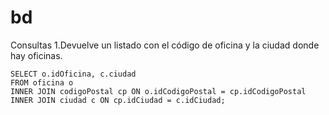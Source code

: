 # bd

Consultas 
1.Devuelve un listado con el código de oficina y la ciudad donde hay oficinas.
~~~mysql
SELECT o.idOficina, c.ciudad
FROM oficina o
INNER JOIN codigoPostal cp ON o.idCodigoPostal = cp.idCodigoPostal
INNER JOIN ciudad c ON cp.idCiudad = c.idCiudad;
~~~



